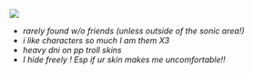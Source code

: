 ![](https://64.media.tumblr.com/b8c8a6030bcda16aef4b6329bcc6c999/63d992531427420e-72/s2048x3072/2f533807f17c44ff9d7bd2e9eb2c18aa6debbb31.pnj)

- _rarely found w/o friends (unless outside of the sonic area!)_
- _i like characters so much I am them X3_
- _heavy dni on pp troll skins_
- _I hide freely ! Esp if ur skin makes me uncomfortable!!_
